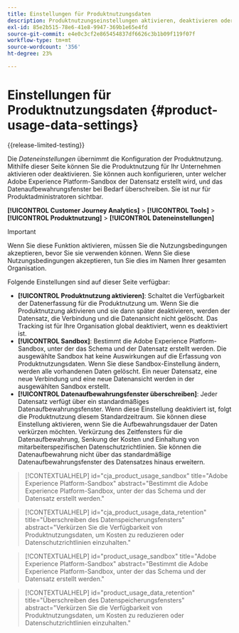 ```yaml
---
title: Einstellungen für Produktnutzungsdaten
description: Produktnutzungseinstellungen aktivieren, deaktivieren oder konfigurieren.
exl-id: 85e2b515-78e6-41e8-9947-369b1e65e4fd
source-git-commit: e4e0c3cf2e865454837df6626c3b1b09f119f07f
workflow-type: tm+mt
source-wordcount: '356'
ht-degree: 23%

---
```


# Einstellungen für Produktnutzungsdaten {#product-usage-data-settings}

{{release-limited-testing}}

Die _Dateneinstellungen_ übernimmt die Konfiguration der Produktnutzung. Mithilfe dieser Seite können Sie die Produktnutzung für Ihr Unternehmen aktivieren oder deaktivieren. Sie können auch konfigurieren, unter welcher Adobe Experience Platform-Sandbox der Datensatz erstellt wird, und das Datenaufbewahrungsfenster bei Bedarf überschreiben. Sie ist nur für Produktadministratoren sichtbar.

**[!UICONTROL Customer Journey Analytics]** > **[!UICONTROL Tools]** > **[!UICONTROL Produktnutzung]** > **[!UICONTROL Dateneinstellungen]**

>[!IMPORTANT]
>Wenn Sie diese Funktion aktivieren, müssen Sie die Nutzungsbedingungen akzeptieren, bevor Sie sie verwenden können. Wenn Sie diese Nutzungsbedingungen akzeptieren, tun Sie dies im Namen Ihrer gesamten Organisation.

Folgende Einstellungen sind auf dieser Seite verfügbar:

* **[!UICONTROL Produktnutzung aktivieren]**: Schaltet die Verfügbarkeit der Datenerfassung für die Produktnutzung um. Wenn Sie die Produktnutzung aktivieren und sie dann später deaktivieren, werden der Datensatz, die Verbindung und die Datenansicht nicht gelöscht. Das Tracking ist für Ihre Organisation global deaktiviert, wenn es deaktiviert ist.
* **[!UICONTROL Sandbox]**: Bestimmt die Adobe Experience Platform-Sandbox, unter der das Schema und der Datensatz erstellt werden. Die ausgewählte Sandbox hat keine Auswirkungen auf die Erfassung von Produktnutzungsdaten. Wenn Sie diese Sandbox-Einstellung ändern, werden alle vorhandenen Daten gelöscht. Ein neuer Datensatz, eine neue Verbindung und eine neue Datenansicht werden in der ausgewählten Sandbox erstellt.
* **[!UICONTROL Datenaufbewahrungsfenster überschreiben]**: Jeder Datensatz verfügt über ein standardmäßiges Datenaufbewahrungsfenster. Wenn diese Einstellung deaktiviert ist, folgt die Produktnutzung diesem Standardzeitraum. Sie können diese Einstellung aktivieren, wenn Sie die Aufbewahrungsdauer der Daten verkürzen möchten. Verkürzung des Zeitfensters für die Datenaufbewahrung, Senkung der Kosten und Einhaltung von mitarbeiterspezifischen Datenschutzrichtlinien. Sie können die Datenaufbewahrung nicht über das standardmäßige Datenaufbewahrungsfenster des Datensatzes hinaus erweitern.

>[!CONTEXTUALHELP]
>id="cja_product_usage_sandbox"
>title="Adobe Experience Platform-Sandbox"
>abstract="Bestimmt die Adobe Experience Platform-Sandbox, unter der das Schema und der Datensatz erstellt werden."

>[!CONTEXTUALHELP]
>id="cja_product_usage_data_retention"
>title="Überschreiben des Datenspeicherungsfensters"
>abstract="Verkürzen Sie die Verfügbarkeit von Produktnutzungsdaten, um Kosten zu reduzieren oder Datenschutzrichtlinien einzuhalten."

>[!CONTEXTUALHELP]
>id="product_usage_sandbox"
>title="Adobe Experience Platform-Sandbox"
>abstract="Bestimmt die Adobe Experience Platform-Sandbox, unter der das Schema und der Datensatz erstellt werden."

>[!CONTEXTUALHELP]
>id="product_usage_data_retention"
>title="Überschreiben des Datenspeicherungsfensters"
>abstract="Verkürzen Sie die Verfügbarkeit von Produktnutzungsdaten, um Kosten zu reduzieren oder Datenschutzrichtlinien einzuhalten."
